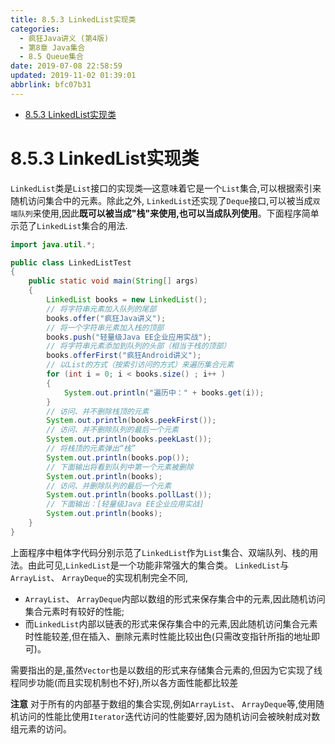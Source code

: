 ```yaml
---
title: 8.5.3 LinkedList实现类
categories: 
  - 疯狂Java讲义 (第4版)
  - 第8章 Java集合
  - 8.5 Queue集合
date: 2019-07-08 22:58:59
updated: 2019-11-02 01:39:01
abbrlink: bfc07b31
---
```

- [8.5.3 LinkedList实现类](/ReadingNotes/bfc07b31/#8-5-3-LinkedList实现类)

<!--more-->
<script src="https://cdn.bootcss.com/jquery/3.4.0/jquery.slim.min.js"></script>
<script>$(document).ready(function () {$(".post-body > ul:nth-child(1)").hide();});</script>

<!--end-->
# 8.5.3 LinkedList实现类 #
`LinkedList`类是`List`接口的实现类—这意味着它是一个`List`集合,可以根据索引来随机访问集合中的元素。除此之外, `LinkedList`还实现了`Deque`接口,可以被当成`双端队列`来使用,因此**既可以被当成"栈"来使用,也可以当成队列使用**。下面程序简单示范了`LinkedList`集合的用法.
```java
import java.util.*;

public class LinkedListTest
{
	public static void main(String[] args)
	{
		LinkedList books = new LinkedList();
		// 将字符串元素加入队列的尾部
		books.offer("疯狂Java讲义");
		// 将一个字符串元素加入栈的顶部
		books.push("轻量级Java EE企业应用实战");
		// 将字符串元素添加到队列的头部（相当于栈的顶部）
		books.offerFirst("疯狂Android讲义");
		// 以List的方式（按索引访问的方式）来遍历集合元素
		for (int i = 0; i < books.size() ; i++ )
		{
			System.out.println("遍历中：" + books.get(i));
		}
		// 访问、并不删除栈顶的元素
		System.out.println(books.peekFirst());
		// 访问、并不删除队列的最后一个元素
		System.out.println(books.peekLast());
		// 将栈顶的元素弹出“栈”
		System.out.println(books.pop());
		// 下面输出将看到队列中第一个元素被删除
		System.out.println(books);
		// 访问、并删除队列的最后一个元素
		System.out.println(books.pollLast());
		// 下面输出：[轻量级Java EE企业应用实战]
		System.out.println(books);
	}
}
```
上面程序中粗体字代码分别示范了`LinkedList`作为`List`集合、双端队列、栈的用法。由此可见,`LinkedList`是一个功能非常强大的集合类。
`LinkedList`与`ArrayList`、 `ArrayDeque`的实现机制完全不同, 
- `ArrayList`、 `ArrayDeque`内部以数组的形式来保存集合中的元素,因此随机访问集合元素时有较好的性能;
- 而`LinkedList`内部以链表的形式来保存集合中的元素,因此随机访问集合元素时性能较差,但在插入、删除元素时性能比较出色(只需改变指针所指的地址即可)。

需要指出的是,虽然`Vector`也是以数组的形式来存储集合元素的,但因为它实现了线程同步功能(而且实现机制也不好),所以各方面性能都比较差

**注意**
对于所有的内部基于数组的集合实现,例如`ArrayList`、 `ArrayDeque`等,使用随机访问的性能比使用`Iterator`迭代访问的性能要好,因为随机访问会被映射成对数组元素的访问。

